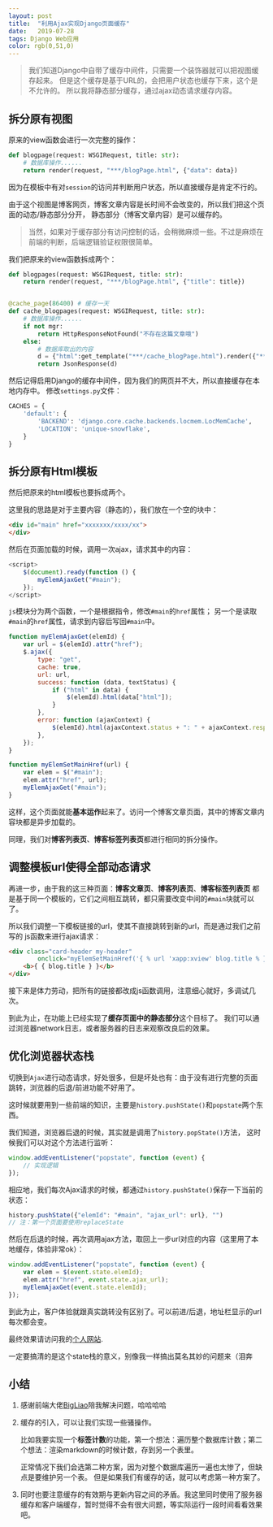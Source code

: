 ```yaml
---
layout: post
title:  "利用Ajax实现Django页面缓存"
date:   2019-07-28
tags: Django Web应用
color: rgb(0,51,0)
---
```


> 我们知道Django中自带了缓存中间件，只需要一个装饰器就可以把视图缓存起来。
> 但是这个缓存是基于URL的，会把用户状态也缓存下来，这个是不允许的。
> 所以我将静态部分缓存，通过ajax动态请求缓存内容。

## 拆分原有视图

原来的view函数会进行一次完整的操作：

```python
def blogpage(request: WSGIRequest, title: str):
    # 数据库操作......
    return render(request, "***/blogPage.html", {"data": data})
```

因为在模板中有对`session`的访问并判断用户状态，所以直接缓存是肯定不行的。

由于这个视图是博客网页，博客文章内容是长时间不会改变的，所以我们把这个页面的动态/静态部分分开，
静态部分（博客文章内容）是可以缓存的。

> 当然，如果对于缓存部分有访问控制的话，会稍微麻烦一些。不过是麻烦在前端的判断，后端逻辑验证权限很简单。

我们把原来的view函数拆成两个：

```python
def blogpages(request: WSGIRequest, title: str):
    return render(request, "***/blogPage.html", {"title": title})


@cache_page(86400) # 缓存一天
def cache_blogpages(request: WSGIRequest, title: str):
    # 数据库操作......
    if not mgr:
        return HttpResponseNotFound("不存在这篇文章哦")
    else:
        # 数据库取出的内容
        d = {"html":get_template("***/cache_blogPage.html").render({"**": mgr}, request),} 
        return JsonResponse(d)

```

然后记得启用Django的缓存中间件，因为我们的网页并不大，所以直接缓存在本地内存中。
修改`settings.py`文件：

```python
CACHES = {
    'default': {
        'BACKEND': 'django.core.cache.backends.locmem.LocMemCache',
        'LOCATION': 'unique-snowflake',
    }
}

```

## 拆分原有Html模板

然后把原来的html模板也要拆成两个。

这里我的思路是对于主要内容（静态的），我们放在一个空的块中：

```html
<div id="main" href="xxxxxxx/xxxx/xx">
</div>
```

然后在页面加载的时候，调用一次ajax，请求其中的内容：

```js
<script>
    $(document).ready(function () {
        myElemAjaxGet("#main");
    });
</script>
```

`js`模块分为两个函数，一个是根据指令，修改`#main`的`href`属性；
另一个是读取`#main`的`href`属性，请求到内容后写回`#main`中。

```js
function myElemAjaxGet(elemId) {
    var url = $(elemId).attr("href");
    $.ajax({
        type: "get",
        cache: true,
        url: url,
        success: function (data, textStatus) {
            if ("html" in data) {
                $(elemId).html(data["html"]);
            }
        },
        error: function (ajaxContext) {
            $(elemId).html(ajaxContext.status + ": " + ajaxContext.responseText);
        },
    });
}

function myElemSetMainHref(url) {
    var elem = $("#main");
    elem.attr("href", url);
    myElemAjaxGet("#main");
}
```

这样，这个页面就能**基本运作**起来了。访问一个博客文章页面，其中的博客文章内容块都是异步加载的。

同理，我们对**博客列表页**、**博客标签列表页**都进行相同的拆分操作。

## 调整模板url使得全部动态请求

再进一步，由于我的这三种页面：**博客文章页**、**博客列表页**、**博客标签列表页**
都是基于同一个模板的，它们之间相互跳转，都只需要改变中间的`#main`块就可以了。

所以我们调整一下模板链接的url，使其不直接跳转到新的url，而是通过我们之前写的
js函数来进行ajax请求：

```html
<div class="card-header my-header"
        onclick="myElemSetMainHref('{ % url 'xapp:xview' blog.title % }')">
    <b>{ { blog.title } }</b>
</div>
```

接下来是体力劳动，把所有的链接都改成js函数调用，注意细心就好，多调试几次。

到此为止，在功能上已经实现了**缓存页面中的静态部分**这个目标了。
我们可以通过浏览器network日志，或者服务器的日志来观察改良后的效果。

## 优化浏览器状态栈

切换到`Ajax`进行动态请求，好处很多，但是坏处也有：由于没有进行完整的页面跳转，浏览器的后退/前进功能不好用了。

这时候就要用到一些前端的知识，主要是`history.pushState()`和`popstate`两个东西。

我们知道，浏览器后退的时候，其实就是调用了`history.popState()`方法，
这时候我们可以对这个方法进行监听：

```js
window.addEventListener("popstate", function (event) {
    // 实现逻辑
});
```

相应地，我们每次Ajax请求的时候，都通过`history.pushState()`保存一下当前的状态：

```js
history.pushState({"elemId": "#main", "ajax_url": url}, "")
// 注：第一个页面要使用replaceState
```

然后在后退的时候，再次调用ajax方法，取回上一步url对应的内容（这里用了本地缓存，体验非常ok）：

```js
window.addEventListener("popstate", function (event) {
    var elem = $(event.state.elemId);
    elem.attr("href", event.state.ajax_url);
    myElemAjaxGet(event.state.elemId);
});
```

到此为止，客户体验就跟真实跳转没有区别了。可以前进/后退，地址栏显示的url每次都会变。

最终效果请访问我的[个人网站](https://www.lewinblog.com/).

一定要搞清的是这个state栈的意义，别像我一样搞出莫名其妙的问题来（泪奔

## 小结

1. 感谢前端大佬[BigLiao](https://github.com/BigLiao)陪我解决问题，哈哈哈哈
2. 缓存的引入，可以让我们实现一些骚操作。
   
   比如我要实现一个**标签计数**的功能，第一个想法：遍历整个数据库计数；第二个想法：渲染markdown的时候计数，存到另一个表里。
   
   正常情况下我们会选第二种方案，因为对整个数据库遍历一遍也太惨了，但缺点是要维护另一个表。
   但是如果我们有缓存的话，就可以考虑第一种方案了。

3. 同时也要注意缓存的有效期与更新内容之间的矛盾。我这里同时使用了服务器缓存和客户端缓存，暂时觉得不会有很大问题，等实际运行一段时间看看效果吧。
